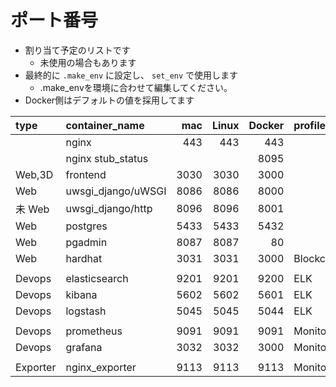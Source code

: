 # ポート番号  

- 割り当て予定のリストです  
  - 未使用の場合もあります
- 最終的に `.make_env` に設定し、 `set_env` で使用します
  - .make_envを環境に合わせて編集してください。
- Docker側はデフォルトの値を採用してます

| type   | container_name    | mac  |Linux |Docker|   profile   |
| :----- | :---------------- | ---: | ---: | ---: | :---------- |
|        | nginx             |  443 |  443 |  443 |             |
|        | nginx stub_status |      |      | 8095 |             |
| Web,3D | frontend          | 3030 | 3030 | 3000 |             |
| Web    | uwsgi_django/uWSGI| 8086 | 8086 | 8000 |             |
| 未 Web  | uwsgi_django/http| 8096 | 8096 | 8001 |             |
| Web    | postgres          | 5433 | 5433 | 5432 |             |
| Web    | pgadmin           | 8087 | 8087 |   80 |             |
| Web    | hardhat           | 3031 | 3031 | 3000 | Blockchain  |
|        |                   |      |      |      |             |
| Devops | elasticsearch     | 9201 | 9201 | 9200 | ELK         |
| Devops | kibana            | 5602 | 5602 | 5601 | ELK         |
| Devops | logstash          | 5045 | 5045 | 5044 | ELK         |
|        |                   |      |      |      |             |
| Devops | prometheus        | 9091 | 9091 | 9091 | Monitor     |
| Devops | grafana           | 3032 | 3032 | 3000 | Monitor     |
|        |                   |      |      |      |             |
|Exporter| nginx_exporter    | 9113 | 9113 | 9113 | Monitor     |
